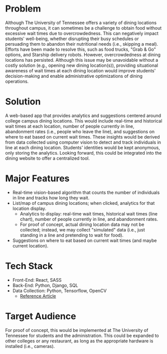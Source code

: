 # Problem
Although The University of Tennessee offers a variety of dining locations throughout campus, it can sometimes be a challenge to obtain food without excessive wait times due to overcrowdedness. This can negatively impact students' well-being, whether disrupting their busy schedules or persuading them to abandon their nutritional needs (i.e., skipping a meal). Efforts have been made to resolve this, such as food trucks, "Grab & Go" options, and Starship delivery robots. However, overcrowdedness at dining locations has persisted. Although this issue may be unavoidable without a costly solution (e.g., opening new dining location(s)), providing situational awareness of wait times at each dining location would improve students' decision-making and enable administrative optimizations of dining operations.

# Solution
A web-based app that provides analytics and suggestions centered around college campus dining locations. This would include real-time and historical wait times at each location, number of people currently in line, abandonment rates (i.e., people who leave the line), and suggestions on where to eat based on current wait times. These insights would be derived from data collected using computer vision to detect and track individuals in line at each dining location. Students' identities would be kept anonymous, only storing the analytics. Looking forward, this could be integrated into the dining website to offer a centralized tool.

# Major Features
- Real-time vision-based algorithm that counts the number of individuals in line and tracks how long they wait.
- List/map of campus dining locations; when clicked, analytics for that location display.
    - Analytics to display: real-time wait times, historical wait times (line chart), number of people currently in line, and abandonment rates.
    - For proof of concept, actual dining location data may not be collected; instead, we may collect "simulated" data (i.e., just standing in a line and pretending to wait for food).
- Suggestions on where to eat based on current wait times (and maybe current location).

# Tech Stack
- Front-End: React, SASS
- Back-End: Python, Django, SQL
- Data Collection: Python, Tensorflow, OpenCV
    - [Reference Article](https://medium.com/@madhawavidanapathirana/https-medium-com-madhawavidanapathirana-real-time-human-detection-in-computer-vision-part-1-2acb851f4e55)

# Target Audience
For proof of concept, this would be implemented at The University of Tennessee for students and the administration. This could be expanded to other colleges or any restaurant, as long as the appropriate hardware is installed (i.e., cameras).